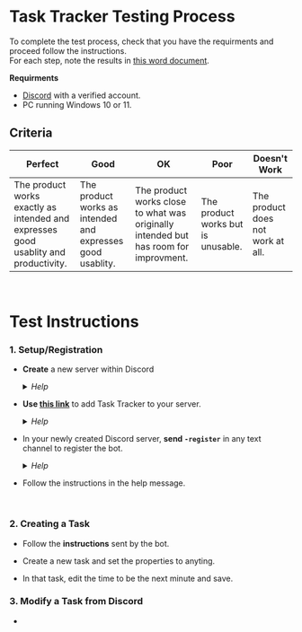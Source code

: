 # Task Tracker Testing Process

To complete the test process, check that you have the requirments and proceed follow the instructions.<br>
For each step, note the results in [this word document]().

**Requirments<br>**

- [Discord](https://discord.com) with a verified account.
- PC running Windows 10 or 11.

## Criteria

| Perfect | Good | OK | Poor | Doesn't Work |
| ------- | ---- | -- | ---- | ------------ |
| The product works exactly as intended and expresses good usablity and productivity. | The product works as intended and expresses good usablity. | The product works close to what was originally intended but has room for improvment. | The product works but is unusable. | The product does not work at all. |

<br>

# Test Instructions

### 1. Setup/Registration

- **Create** a new server within Discord

  <details><summary><i>Help</i></summary><br><img src="https://user-images.githubusercontent.com/80713508/171991196-67e71963-f645-4047-b02d-29bc1bbd84d5.png" height="300px" /></details>

- **Use [this link](https://discord.com/api/oauth2/authorize?client_id=935398186258939944&permissions=8&scope=bot)** to add Task Tracker to your server.

   <details><summary><i>Help</i></summary><br><img src="https://user-images.githubusercontent.com/80713508/171992223-3ebb7e3e-e63d-4727-bde7-67a9336dc62d.png" height="300px" /></details>

- In your newly created Discord server, **send `-register`** in any text channel to register the bot.

   <details><summary><i>Help</i></summary><br><img src="https://user-images.githubusercontent.com/80713508/171992200-f8ed0b08-1734-4540-a091-da3763209dc9.png" height="300px" /></details>
   
- Follow the instructions in the help message.

<br>

### 2. Creating a Task

- Follow the **instructions** sent by the bot.

- Create a new task and set the properties to anyting.

- In that task, edit the time to be the next minute and save.

### 3. Modify a Task from Discord

- 
